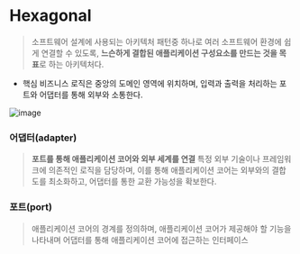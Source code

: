 # Hexagonal
> 소프트웨어 설계에 사용되는 아키텍처 패턴중 하나로 여러 소프트웨어 환경에 쉽게 연결할 수 있도록, **느슨하게 결합된 애플리케이션 구성요소를 만드는 것을 목표**로 하는 아키텍처다.
>
- 핵심 비즈니스 로직은 중앙의 도메인 영역에 위치하며, 입력과 출력을 처리하는 포트와 어댑터를 통해 외부와 소통한다.
  
![image](https://github.com/user-attachments/assets/39e9bb7f-39d3-463f-8a8d-d2d6fc351045)

### 어댑터(adapter)

> **포트를 통해 애플리케이션 코어와 외부 세계를 연결**
특정 외부 기술이나 프레임워크에 의존적인 로직을 담당하며, 이를 통해 애플리케이션 코어는 외부와의 결합도를 최소화하고, 어댑터를 통한 교환 가능성을 확보한다.
>

### 포트(port)

> 애플리케이션 코어의 경계를 정의하며, 애플리케이션 코어가 제공해야 할 기능을 나타내며 어댑터를 통해 애플리케이션 코어에 접근하는 인터페이스
>
